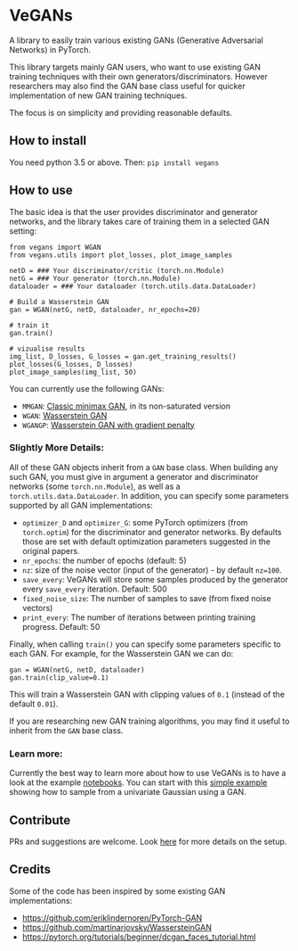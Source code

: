 # VeGANs

A library to easily train various existing GANs (Generative Adversarial Networks) in PyTorch.

This library targets mainly GAN users, who want to use existing GAN training techniques with their own generators/discriminators.
However researchers may also find the GAN base class useful for quicker implementation of new GAN training techniques.

The focus is on simplicity and providing reasonable defaults.

## How to install
You need python 3.5 or above. Then:
`pip install vegans`

## How to use
The basic idea is that the user provides discriminator and generator networks, and the library takes care of training them in a selected GAN setting:
```
from vegans import WGAN
from vegans.utils import plot_losses, plot_image_samples

netD = ### Your discriminator/critic (torch.nn.Module)
netG = ### Your generator (torch.nn.Module)
dataloader = ### Your dataloader (torch.utils.data.DataLoader)

# Build a Wasserstein GAN
gan = WGAN(netG, netD, dataloader, nr_epochs=20)

# train it
gan.train()

# vizualise results
img_list, D_losses, G_losses = gan.get_training_results()
plot_losses(G_losses, D_losses)
plot_image_samples(img_list, 50)
```

You can currently use the following GANs:
* `MMGAN`: [Classic minimax GAN](https://papers.nips.cc/paper/5423-generative-adversarial-nets.pdf), in its non-saturated version
* `WGAN`: [Wasserstein GAN](https://arxiv.org/abs/1701.07875)
* `WGANGP`: [Wasserstein GAN with gradient penalty](https://arxiv.org/abs/1704.00028)

### Slightly More Details:
All of these GAN objects inherit from a `GAN` base class. When building any such GAN, you must give in argument a generator and discriminator networks (some `torch.nn.Module`), as well as a `torch.utils.data.DataLoader`. In addition, you can specify some parameters supported by all GAN implementations:
* `optimizer_D` and `optimizer_G`: some PyTorch optimizers (from `torch.optim`) for the discriminator and generator networks. By defaults those are set with default optimization parameters suggested in the original papers.
* `nr_epochs`: the number of epochs (default: 5)
* `nz`: size of the noise vector (input of the generator) - by default `nz=100`.
* `save_every`: VeGANs will store some samples produced by the generator every `save_every` iteration. Default: 500
* `fixed_noise_size`:  The number of samples to save (from fixed noise vectors)
* `print_every`: The number of iterations between printing training progress. Default: 50

Finally, when calling `train()` you can specify some parameters specific to each GAN. For example, for the Wasserstein GAN we can do:
```
gan = WGAN(netG, netD, dataloader)
gan.train(clip_value=0.1)
```
This will train a Wasserstein GAN with clipping values of `0.1` (instead of the default `0.01`).

If you are researching new GAN training algorithms, you may find it useful to inherit from the `GAN` base class.

### Learn more:
Currently the best way to learn more about how to use VeGANs is to have a look at the example [notebooks](https://github.com/unit8co/vegans/tree/master/notebooks).
You can start with this [simple example](https://github.com/unit8co/vegans/blob/master/notebooks/00_univariate_gaussian.ipynb) showing how to sample from a univariate Gaussian using a GAN.

## Contribute
PRs and suggestions are welcome. Look [here](https://github.com/unit8co/vegans/blob/master/CONTRIBUTING) for more details on the setup.

## Credits
Some of the code has been inspired by some existing GAN implementations:
* https://github.com/eriklindernoren/PyTorch-GAN
* https://github.com/martinarjovsky/WassersteinGAN
* https://pytorch.org/tutorials/beginner/dcgan_faces_tutorial.html

